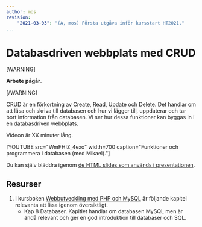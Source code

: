 ```yaml
---
author: mos
revision:
    "2021-03-03": "(A, mos) Första utgåva inför kursstart HT2021."
...
```

Databasdriven webbplats med CRUD
====================

[WARNING]

**Arbete pågår**.

[/WARNING]

CRUD är en förkortning av Create, Read, Update och Delete. Det handlar om att läsa och skriva till databasen och hur vi lägger till, uppdaterar och tar bort information från databasen. Vi ser hur dessa funktioner kan byggas in i en databasdriven webbplats.

Videon är XX minuter lång.

[YOUTUBE src="WmFHIZ_4exo" width=700 caption="Funktioner och programmera i databasen (med Mikael)."]

Du kan själv bläddra igenom [de HTML slides som används i presentationen](kursmaterial/databas/forelasning/v1/f06-funktioner/slide.html).



Resurser
------------------------

1. I kursboken [Webbutveckling med PHP och MySQL](kunskap/boken-webbutveckling-med-php-och-mysql) är följande kapitel relevanta att läsa igenom översiktligt.
    * Kap 8 Databaser. Kapitlet handlar om databasen MySQL men är ändå relevant och ger en god introduktion till databaser och SQL.
